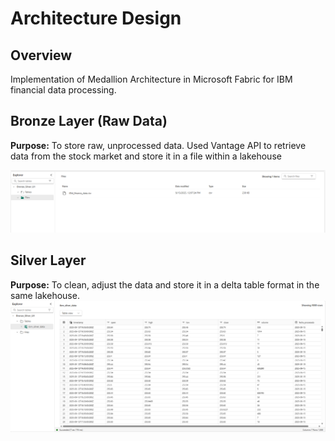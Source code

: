 # Architecture Design

## Overview
Implementation of Medallion Architecture in Microsoft Fabric for IBM financial data processing.

## Bronze Layer (Raw Data)
**Purpose:** To store raw, unprocessed data.
Used Vantage API to retrieve data from the stock market and store it in a file within a lakehouse

![](../Screenshots/fileinLakehouse.png)

## Silver Layer
**Purpose:** To clean, adjust the data and store it in a delta table format in the same lakehouse.
![](../Screenshots/lakehouse-tables.png)
